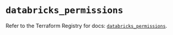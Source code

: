 # `databricks_permissions`

Refer to the Terraform Registry for docs: [`databricks_permissions`](https://registry.terraform.io/providers/databricks/databricks/1.33.0/docs/resources/permissions).

